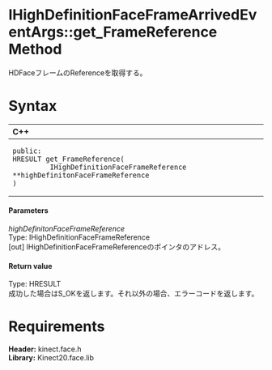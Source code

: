 IHighDefinitionFaceFrameArrivedEventArgs::get\_FrameReference Method  
====================================================================  

HDFaceフレームのReferenceを取得する。 <span id="syntaxSection"></span>

Syntax  
======  

<table>
<colgroup>
<col width="100%" />
</colgroup>
<thead>
<tr class="header">
<th align="left">C++</th>
</tr>
</thead>
<tbody>
<tr class="odd">
<td align="left"><pre><code>public:  
HRESULT get_FrameReference(  
         IHighDefinitionFaceFrameReference **highDefinitonFaceFrameReference  
)</code></pre></td>
</tr>
</tbody>
</table>

<span id="ID4EG"></span>
#### Parameters  

*highDefinitonFaceFrameReference*    
Type: IHighDefinitionFaceFrameReference  
[out] IHighDefinitionFaceFrameReferenceのポインタのアドレス。  

<span id="ID4EP"></span>
#### Return value  

Type: HRESULT  
成功した場合はS\_OKを返します。それ以外の場合、エラーコードを返します。  

<span id="requirements"></span>

Requirements  
============  

**Header:** kinect.face.h  
**Library:** Kinect20.face.lib  



<!--Please do not edit the data in the comment block below.-->
<!--
TOCTitle : get_FrameReference Method
RLTitle : IHighDefinitionFaceFrameArrivedEventArgs::get_FrameReference Method
KeywordK : get_FrameReference method
KeywordK : IHighDefinitionFaceFrameArrivedEventArgs::get_FrameReference method
KeywordF : IHighDefinitionFaceFrameArrivedEventArgs::get_FrameReference
KeywordF : get_FrameReference
KeywordF : Microsoft.Kinect.face.IHighDefinitionFaceFrameArrivedEventArgs.get_FrameReference(IHighDefinitionFaceFrameReference@)
KeywordA : M:Microsoft.Kinect.face.IHighDefinitionFaceFrameArrivedEventArgs.get_FrameReference(IHighDefinitionFaceFrameReference@)
AssetID : M:Microsoft.Kinect.face.IHighDefinitionFaceFrameArrivedEventArgs.get_FrameReference(IHighDefinitionFaceFrameReference@)
Locale : en-us
CommunityContent : 1
APIType : Managed
APILocation : 
APIName : Microsoft.Kinect.face.IHighDefinitionFaceFrameArrivedEventArgs::get_FrameReference
TargetOS : Windows
TopicType : kbSyntax
DevLang : C++
DocSet : K4Wv2
ProjType : K4Wv2Proj
Technology : Kinect for Windows
Product : Kinect for Windows SDK v2
productversion : 20
-->
